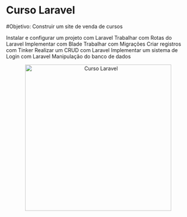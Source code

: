 <h1>Curso Laravel</h1>

#Objetivo: Construir um site de venda de cursos

Instalar e configurar um projeto com Laravel
Trabalhar com Rotas do Laravel
Implementar com Blade
Trabalhar com Migrações
Criar registros com Tinker
Realizar um CRUD com Laravel
Implementar um sistema de Login com Laravel
Manipulação do banco de dados


<p align="center"><a href="#" target="_blank"><img src="https://tm.ibxk.com.br/2021/08/25/25005108362009.jpg" width="400" alt="Curso Laravel"></a></p>
